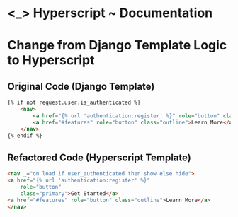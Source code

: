 # <_> Hyperscript ~ Documentation

# Change from Django Template Logic to Hyperscript

## Original Code (Django Template)

```html
{% if not request.user.is_authenticated %}
    <nav>
        <a href="{% url 'authentication:register' %}" role="button" class="primary">Get Started</a>
        <a href="#features" role="button" class="outline">Learn More</a>
    </nav>
{% endif %}
```

## Refactored Code (Hyperscript Template)
```html
<nav _="on load if user_authenticated then show else hide">
<a href="{% url 'authentication:register' %}"
    role="button"
    class="primary">Get Started</a>
<a href="#features" role="button" class="outline">Learn More</a>
</nav>
```
